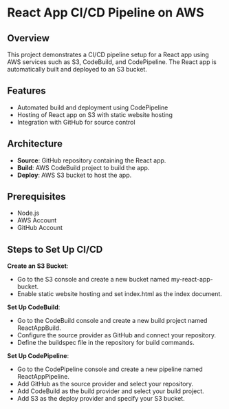 # React App CI/CD Pipeline on AWS

## Overview
This project demonstrates a CI/CD pipeline setup for a React app using AWS services such as S3, CodeBuild, and CodePipeline. The React app is automatically built and deployed to an S3 bucket.

## Features
- Automated build and deployment using CodePipeline
- Hosting of React app on S3 with static website hosting
- Integration with GitHub for source control

## Architecture
- **Source**: GitHub repository containing the React app.
- **Build**: AWS CodeBuild project to build the app.
- **Deploy**: AWS S3 bucket to host the app.

## Prerequisites
- Node.js
- AWS Account
- GitHub Account

## Steps to Set Up CI/CD
**Create an S3 Bucket**:
- Go to the S3 console and create a new bucket named my-react-app-bucket.
- Enable static website hosting and set index.html as the index document.

**Set Up CodeBuild**:
- Go to the CodeBuild console and create a new build project named ReactAppBuild.
- Configure the source provider as GitHub and connect your repository.
- Define the buildspec file in the repository for build commands.

**Set Up CodePipeline**:
- Go to the CodePipeline console and create a new pipeline named ReactAppPipeline.
- Add GitHub as the source provider and select your repository.
- Add CodeBuild as the build provider and select your build project.
- Add S3 as the deploy provider and specify your S3 bucket.
